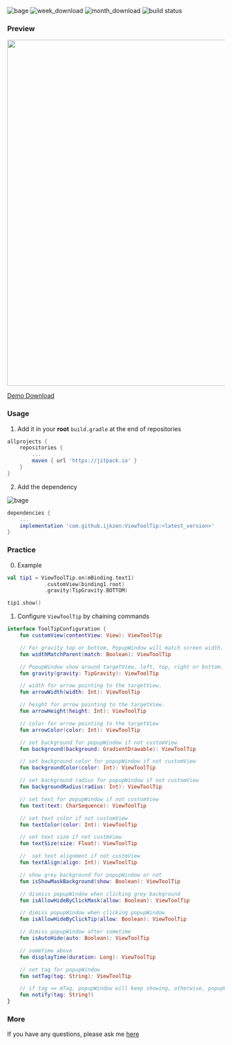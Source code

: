 ![bage](https://jitpack.io/v/ijkzen/ViewToolTip.svg) ![week_download](https://jitpack.io/v/ijkzen/ViewToolTip/week.svg) ![month_download](https://jitpack.io/v/ijkzen/ViewToolTip/month.svg) ![build status](https://github.com/ijkzen/ViewToolTip/workflows/ViewToolTip/badge.svg)
### Preview

<img src='preview/preview.gif' height=800px/>



[Demo Download](./preview/ViewToolTip-demo.apk)

### Usage

1. Add it in your **root**  `build.gradle` at the end of repositories

```groovy
allprojects {
	repositories {
		...
		maven { url 'https://jitpack.io' }
	}
}
```

2. Add the dependency

![bage](https://jitpack.io/v/ijkzen/ViewToolTip.svg)

```groovy
dependencies {
    ...
    implementation 'com.github.ijkzen:ViewToolTip:<latest_version>'
}
```

### Practice

0. Example

```kotlin
val tip1 = ViewToolTip.on(mBinding.text1)
            .customView(binding1.root)
            .gravity(TipGravity.BOTTOM)

tip1.show()
```





1. Configure `ViewToolTip` by chaining commands

```kotlin
interface ToolTipConfiguration {
    fun customView(contentView: View): ViewToolTip

    // For gravity top or bottom, PopupWindow will match screen width.
    fun widthMatchParent(match: Boolean): ViewToolTip

    // PopupWindow show around targetView, left, top, right or bottom.
    fun gravity(gravity: TipGravity): ViewToolTip

    // width for arrow pointing to the targetView.
    fun arrowWidth(width: Int): ViewToolTip

    // height for arrow pointing to the targetView.
    fun arrowHeight(height: Int): ViewToolTip

    // color for arrow pointing to the targetView
    fun arrowColor(color: Int): ViewToolTip

    // set background for popupWindow if not customView
    fun background(background: GradientDrawable): ViewToolTip

    // set background color for popupWindow if not customView
    fun backgroundColor(color: Int): ViewToolTip

    // set background radius for popupWindow if not customView
    fun backgroundRadius(radius: Int): ViewToolTip

    // set text for popupWindow if not customView
    fun text(text: CharSequence): ViewToolTip

    // set text color if not customView
    fun textColor(color: Int): ViewToolTip

    // set text size if not custmView
    fun textSize(size: Float): ViewToolTip

    //  set text alignment if not custmView
    fun textAlign(align: Int): ViewToolTip

    // show grey background for popupWindow or not
    fun isShowMaskBackground(show: Boolean): ViewToolTip

    // dismiss popupWindow when clicking grey background 
    fun isAllowHideByClickMask(allow: Boolean): ViewToolTip

    // dimiss popupWindow when clicking popupWindow
    fun isAllowHideByClickTip(allow: Boolean): ViewToolTip

    // dimiss popupWindow after sometime
    fun isAutoHide(auto: Boolean): ViewToolTip

    // sometime above
    fun displayTime(duration: Long): ViewToolTip

    // set tag for popupWindow
    fun setTag(tag: String): ViewToolTip

    // if tag == mTag, popupWindow will keep showing, otherwise, popupWindow will dismiss
    fun notify(tag: String?)
}
```

### More

If you have any questions, please ask me [here](https://github.com/ijkzen/ViewToolTip/issues)
